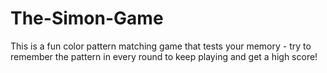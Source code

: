 # The-Simon-Game
This is a fun color pattern matching game that tests your memory - try to remember the pattern in every round to keep playing and get a high score!
